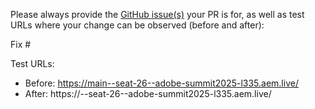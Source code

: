 Please always provide the [GitHub issue(s)](../issues) your PR is for, as well as test URLs where your change can be observed (before and after):

Fix #<gh-issue-id>

Test URLs:
- Before: https://main--seat-26--adobe-summit2025-l335.aem.live/
- After: https://<branch>--seat-26--adobe-summit2025-l335.aem.live/
